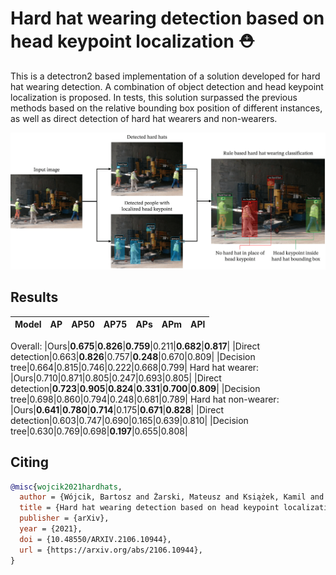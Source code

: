 # Hard hat wearing detection based on head keypoint localization :rescue_worker_helmet:

This is a detectron2 based implementation of a solution developed for hard hat wearing detection. A combination of object detection and head keypoint localization is proposed. In tests, this solution surpassed the previous methods based on the relative bounding box position of different instances, as well as direct detection of hard hat wearers and non-wearers.

<p align="center">
  <img src="/ilustrations/fig1-1.png" width=600/>
</p>

## Results

|Model|AP|AP50|AP75|APs|APm|APl|
|----|----|----|----|----|----|----|
Overall:
|Ours|**0.675**|**0.826**|**0.759**|0.211|**0.682**|**0.817**|
|Direct detection|0.663|**0.826**|0.757|**0.248**|0.670|0.809|
|Decision tree|0.664|0.815|0.746|0.222|0.668|0.799|
Hard hat wearer:
|Ours|0.710|0.871|0.805|0.247|0.693|0.805|
|Direct detection|**0.723**|**0.905**|**0.824**|**0.331**|**0.700**|**0.809**|
|Decision tree|0.698|0.860|0.794|0.248|0.681|0.789|
Hard hat non-wearer:
|Ours|**0.641**|**0.780**|**0.714**|0.175|**0.671**|**0.828**|
|Direct detection|0.603|0.747|0.690|0.165|0.639|0.810|
|Decision tree|0.630|0.769|0.698|**0.197**|0.655|0.808|

## Citing 

```BibTeX
@misc{wojcik2021hardhats,
  author = {Wójcik, Bartosz and Żarski, Mateusz and Książek, Kamil and Miszczak, Jarosław Adam and Skibniewski, Mirosław Jan},
  title = {Hard hat wearing detection based on head keypoint localization},
  publisher = {arXiv},
  year = {2021},
  doi = {10.48550/ARXIV.2106.10944},  
  url = {https://arxiv.org/abs/2106.10944},
}
